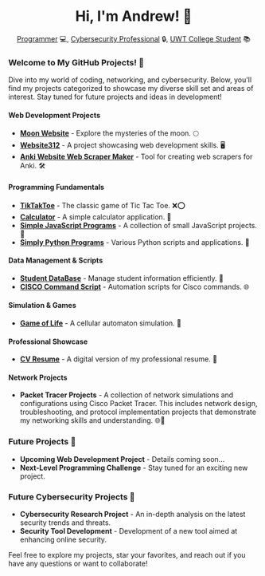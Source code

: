 <h1 align="center">Hi, I'm Andrew! 👋</h1>
<p align="center">
  <a href="https://github.com/atmcdon">Programmer</a> 💻,
  <a href="https://www.linkedin.com/in/andrew-mcdonald-it/">Cybersecurity Professional</a> 🔒,
  <a href="#">UWT College Student</a> 📚
</p>

### Welcome to My GitHub Projects! 🌟

Dive into my world of coding, networking, and cybersecurity. Below, you'll find my projects categorized to showcase my diverse skill set and areas of interest. Stay tuned for future projects and ideas in development!

#### Web Development Projects

- **[Moon Website](https://github.com/atmcdon/Moon_Website)** - Explore the mysteries of the moon. 🌕
- **[Website312](https://github.com/atmcdon/Website312)** - A project showcasing web development skills. 🖥️
- **[Anki Website Web Scraper Maker](https://github.com/atmcdon/Anki-Website-Web-scraper-maker)** - Tool for creating web scrapers for Anki. 🛠️

#### Programming Fundamentals

- **[TikTakToe](https://github.com/atmcdon/TikTakToe)** - The classic game of Tic Tac Toe. ❌⭕
- **[Calculator](https://github.com/atmcdon/Calculator)** - A simple calculator application. 🧮
- **[Simple JavaScript Programs](https://github.com/atmcdon/Simple-JavaScript-Programs)** - A collection of small JavaScript projects. 📜
- **[Simply Python Programs](https://github.com/atmcdon/Simply-Python-Programs)** - Various Python scripts and applications. 🐍

#### Data Management & Scripts

- **[Student DataBase](https://github.com/atmcdon/Student-DataBase)** - Manage student information efficiently. 📖
- **[CISCO Command Script](https://github.com/atmcdon/CISCO-command-script)** - Automation scripts for Cisco commands. 🌐

#### Simulation & Games

- **[Game of Life](https://github.com/atmcdon/Game-Of-Life)** - A cellular automaton simulation. 🌌

#### Professional Showcase

- **[CV Resume](https://github.com/atmcdon/CV-Resume)** - A digital version of my professional resume. 📄

#### Network Projects

- **Packet Tracer Projects** - A collection of network simulations and configurations using Cisco Packet Tracer. This includes network design, troubleshooting, and protocol implementation projects that demonstrate my networking skills and understanding. 🌐🔧

### Future Projects 🚀

- **Upcoming Web Development Project** - Details coming soon...
- **Next-Level Programming Challenge** - Stay tuned for an exciting new project.

### Future Cybersecurity Projects 🔐

- **Cybersecurity Research Project** - An in-depth analysis on the latest security trends and threats.
- **Security Tool Development** - Development of a new tool aimed at enhancing online security.

Feel free to explore my projects, star your favorites, and reach out if you have any questions or want to collaborate!
